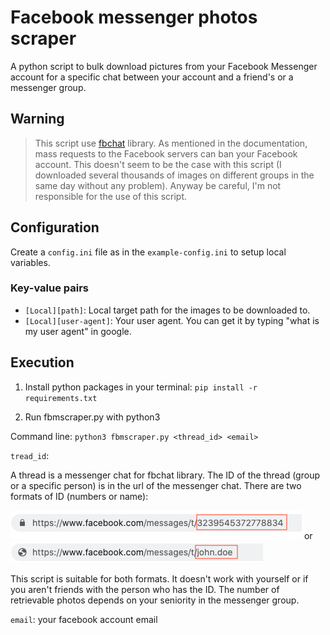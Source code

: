 # Facebook messenger photos scraper

A python script to bulk download pictures from your Facebook Messenger account for a specific chat between your account and a friend's or a messenger group.

## Warning

> This script use [fbchat](https://fbchat.readthedocs.io/en/stable/index.html) library. As mentioned in the documentation, mass requests to the Facebook servers can ban your Facebook account. This doesn't seem to be the case with this script (I downloaded several thousands of images on different groups in the same day without any problem). Anyway be careful, I'm not responsible for the use of this script.

## Configuration

Create a `config.ini` file as in the `example-config.ini` to setup local variables.

### Key-value pairs

- `[Local][path]`: Local target path for the images to be downloaded to.
- `[Local][user-agent]`: Your user agent. You can get it by typing "what is my user agent" in google.

## Execution

1. Install python packages in your terminal: `pip install -r requirements.txt`

2. Run fbmscraper.py with python3

Command line: `python3 fbmscraper.py <thread_id> <email>`

`tread_id`:

A thread is a messenger chat for fbchat library. The ID of the thread (group or a specific person) is in the url of the messenger chat. There are two formats of ID (numbers or name):

![](https://github.com/leoguillaume/fbm-image-scraper/blob/master/readme-assets/screenshot-1.png) or
![](https://github.com/leoguillaume/fbm-image-scraper/blob/master/readme-assets/screenshot-2.png)

This script is suitable for both formats. It doesn't work with yourself or if you aren't friends with the person who has the ID. The number of retrievable photos depends on your seniority in the messenger group.

`email`: your facebook account email
